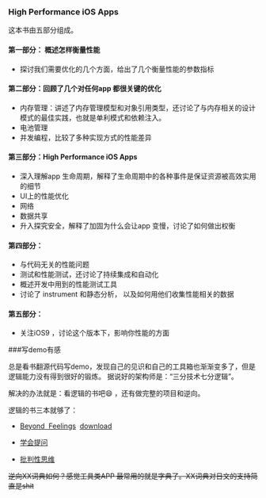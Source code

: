 


### High Performance iOS Apps
这本书由五部分组成。

#### 第一部分： 概述怎样衡量性能
*  探讨我们需要优化的几个方面，给出了几个衡量性能的参数指标

#### 第二部分：回顾了几个对任何app 都很关键的优化
* 内存管理：讲述了内存管理模型和对象引用类型，还讨论了与内存相关的设计模式的最佳实践，也就是单利模式和依赖注入。
* 电池管理
* 并发编程，比较了多种实现方式的性能差异

#### 第三部分：High Performance iOS Apps
* 深入理解app 生命周期，解释了生命周期中的各种事件是保证资源被高效实用的细节
* UI上的性能优化
* 网络
* 数据共享
* 升入探究安全，解释了加固为什么会让app 变慢，讨论了如何做出权衡

#### 第四部分：
* 与代码无关的性能问题
* 测试和性能测试，还讨论了持续集成和自动化
* 概述开发中用到的性能测试工具
* 讨论了 instrument 和静态分析， 以及如何用他们收集性能相关的数据
#### 第五部分：
* 关注iOS9 ，讨论这个版本下，影响你性能的方面


###写demo有感

总是看书翻源代码写demo，发现自己的见识和自己的工具箱也渐渐变多了，但是逻辑能力没有得到很好的锻炼。
据说好的架构师是：“三分技术七分逻辑”。

解决的办法就是：看逻辑的书吧😄 ，还有做完整的项目和逆向。

逻辑的书三本就够了：

- [Beyond  Feelings](https://book.douban.com/subject/1863497/)  [download](http://www.kwcps.k12.va.us.schools.bz/userfiles/270/Classes/4893/VR%20Ruggiero%20-%20Beyond%20Feelings%209th%20edition.pdf)

- [学会提问](https://book.douban.com/subject/1504957/) 

- [批判性思维](https://book.douban.com/subject/7057936/) 



~~逆向XX词典如何？感觉工具类APP 最常用的就是字典了。XX词典对日文的支持简直是shit~~

